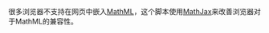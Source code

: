 很多浏览器不支持在网页中嵌入[MathML](https://developer.mozilla.org/docs/Web/MathML)，这个脚本使用[MathJax](https://mathjax.org)来改善浏览器对于MathML的兼容性。
